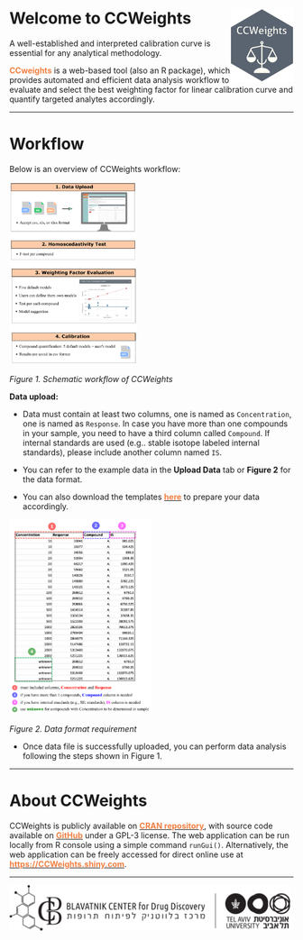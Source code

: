 
# Welcome to CCWeights &nbsp;<img src='pix/logo.png' align="right" height="130"/>

A well-established and interpreted calibration curve is essential for any analytical methodology. 

<b><span style="color:#F17F42">CCweights</span></b> is a web-based tool (also an R package), which provides automated and efficient data analysis workflow to evaluate and select the best weighting factor for linear calibration curve and quantify targeted analytes accordingly.

---

# Workflow

Below is an overview of CCWeights workflow:

<img src="pix/workflow.png" width="45%"/>

<em>Figure 1. Schematic workflow of CCWeights</em>

**Data upload:** 

- Data must contain at least two columns, one is named as `Concentration`, one is named as `Response`. In case you have more than one compounds in your sample, you need to have a third column called `Compound`. If internal standards are used (e.g.. stable isotope labeled internal standards), please include another column named `IS`.
  
- You can refer to the example data in the **Upload Data** tab or **Figure 2** for the data format.
  
- You can also download the templates **[<b><span style="color:#F17F42">here</span></b>]()** to prepare your data accordingly.

<img src="pix/datafile.png" width="50%"/>

<em>Figure 2. Data format requirement</em>

- Once data file is successfully uploaded, you can perform data analysis following the steps shown in Figure 1.

---

# About CCWeights

CCWeights is publicly available on **[<b><span style="color:#F17F42">CRAN repository</span></b>](https://cran.rproject.org/web/packages/CCWeights)**, with source code available on **[<b><span style="color:#F17F42">GitHub</span></b>](https://github.com/YonghuiDong/CCWeights)** under a GPL-3 license. The web application can be run locally from R console using a simple command `runGui()`. Alternatively, the web application can be freely accessed for direct online use at **[<b><span style="color:#F17F42">https://CCWeights.shiny.com</span></b>](https://CCWeights.shiny.com</span)**. 

---
<a href= 'https://bcdd.tau.ac.il/'><img src='pix/tau.png' alt='TAU' title='Tel Aviv University' width='500'/></a>

